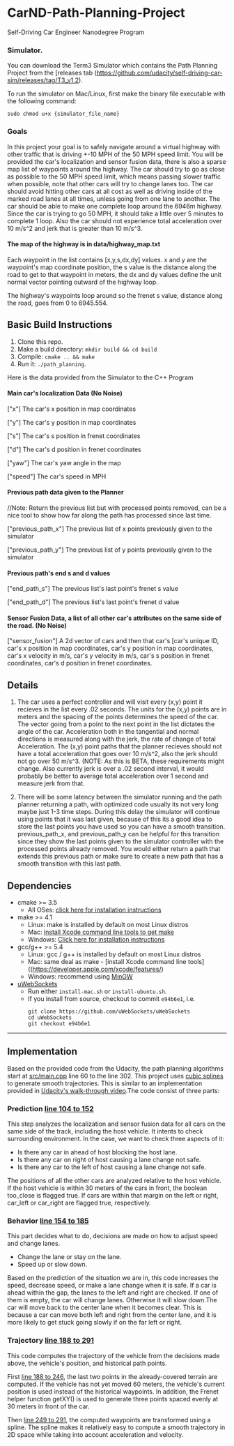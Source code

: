 # CarND-Path-Planning-Project
Self-Driving Car Engineer Nanodegree Program
   
### Simulator.
You can download the Term3 Simulator which contains the Path Planning Project from the [releases tab (https://github.com/udacity/self-driving-car-sim/releases/tag/T3_v1.2).  

To run the simulator on Mac/Linux, first make the binary file executable with the following command:
```shell
sudo chmod u+x {simulator_file_name}
```

### Goals
In this project your goal is to safely navigate around a virtual highway with other traffic that is driving +-10 MPH of the 50 MPH speed limit. You will be provided the car's localization and sensor fusion data, there is also a sparse map list of waypoints around the highway. The car should try to go as close as possible to the 50 MPH speed limit, which means passing slower traffic when possible, note that other cars will try to change lanes too. The car should avoid hitting other cars at all cost as well as driving inside of the marked road lanes at all times, unless going from one lane to another. The car should be able to make one complete loop around the 6946m highway. Since the car is trying to go 50 MPH, it should take a little over 5 minutes to complete 1 loop. Also the car should not experience total acceleration over 10 m/s^2 and jerk that is greater than 10 m/s^3.

#### The map of the highway is in data/highway_map.txt
Each waypoint in the list contains  [x,y,s,dx,dy] values. x and y are the waypoint's map coordinate position, the s value is the distance along the road to get to that waypoint in meters, the dx and dy values define the unit normal vector pointing outward of the highway loop.

The highway's waypoints loop around so the frenet s value, distance along the road, goes from 0 to 6945.554.

## Basic Build Instructions

1. Clone this repo.
2. Make a build directory: `mkdir build && cd build`
3. Compile: `cmake .. && make`
4. Run it: `./path_planning`.

Here is the data provided from the Simulator to the C++ Program

#### Main car's localization Data (No Noise)

["x"] The car's x position in map coordinates

["y"] The car's y position in map coordinates

["s"] The car's s position in frenet coordinates

["d"] The car's d position in frenet coordinates

["yaw"] The car's yaw angle in the map

["speed"] The car's speed in MPH

#### Previous path data given to the Planner

//Note: Return the previous list but with processed points removed, can be a nice tool to show how far along
the path has processed since last time. 

["previous_path_x"] The previous list of x points previously given to the simulator

["previous_path_y"] The previous list of y points previously given to the simulator

#### Previous path's end s and d values 

["end_path_s"] The previous list's last point's frenet s value

["end_path_d"] The previous list's last point's frenet d value

#### Sensor Fusion Data, a list of all other car's attributes on the same side of the road. (No Noise)

["sensor_fusion"] A 2d vector of cars and then that car's [car's unique ID, car's x position in map coordinates, car's y position in map coordinates, car's x velocity in m/s, car's y velocity in m/s, car's s position in frenet coordinates, car's d position in frenet coordinates. 

## Details

1. The car uses a perfect controller and will visit every (x,y) point it recieves in the list every .02 seconds. The units for the (x,y) points are in meters and the spacing of the points determines the speed of the car. The vector going from a point to the next point in the list dictates the angle of the car. Acceleration both in the tangential and normal directions is measured along with the jerk, the rate of change of total Acceleration. The (x,y) point paths that the planner recieves should not have a total acceleration that goes over 10 m/s^2, also the jerk should not go over 50 m/s^3. (NOTE: As this is BETA, these requirements might change. Also currently jerk is over a .02 second interval, it would probably be better to average total acceleration over 1 second and measure jerk from that.

2. There will be some latency between the simulator running and the path planner returning a path, with optimized code usually its not very long maybe just 1-3 time steps. During this delay the simulator will continue using points that it was last given, because of this its a good idea to store the last points you have used so you can have a smooth transition. previous_path_x, and previous_path_y can be helpful for this transition since they show the last points given to the simulator controller with the processed points already removed. You would either return a path that extends this previous path or make sure to create a new path that has a smooth transition with this last path.



## Dependencies

* cmake >= 3.5
  * All OSes: [click here for installation instructions](https://cmake.org/install/)
* make >= 4.1
  * Linux: make is installed by default on most Linux distros
  * Mac: [install Xcode command line tools to get make](https://developer.apple.com/xcode/features/)
  * Windows: [Click here for installation instructions](http://gnuwin32.sourceforge.net/packages/make.htm)
* gcc/g++ >= 5.4
  * Linux: gcc / g++ is installed by default on most Linux distros
  * Mac: same deal as make - [install Xcode command line tools]((https://developer.apple.com/xcode/features/)
  * Windows: recommend using [MinGW](http://www.mingw.org/)
* [uWebSockets](https://github.com/uWebSockets/uWebSockets)
  * Run either `install-mac.sh` or `install-ubuntu.sh`.
  * If you install from source, checkout to commit `e94b6e1`, i.e.
    ```
    git clone https://github.com/uWebSockets/uWebSockets 
    cd uWebSockets
    git checkout e94b6e1
    ```

---

## Implementation
Based on the provided code from the Udacity, the path planning algorithms start at [src/main.cpp](./src/main.cpp#L60) line 60 to the line 302.
This project uses [cubic splines](https://kluge.in-chemnitz.de/opensource/spline/) to generate smooth trajectories. This is similar to an implementation provided in [Udacity's walk-through video](https://www.youtube.com/watch?v=7sI3VHFPP0w).The code consist of three parts:

### Prediction [line 104 to 152](./src/main.cpp#L104)
This step analyzes the localization and sensor fusion data for all cars on the same side of the track, including the host vehicle. It intents to check surrounding environment. In the case, we want to check three aspects of it:
- Is there any car in ahead of host blocking the host lane.
- Is there any car on right of host causing a lane change not safe.
- Is there any car to the left of host causing a lane change not safe.

The positions of all the other cars are analyzed relative to the host vehicle. If the host vehicle is within 30 meters of the cars in front, the boolean too_close is flagged true. If cars are within that margin on the left or right, car_left or car_right are flagged true, respectively.

### Behavior [line 154 to 185](./src/main.cpp#L154)
This part decides what to do, decisions are made on how to adjust speed and change lanes. 
  - Change the lane or stay on the lane.
  - Speed up or slow down.

Based on the prediction of the situation we are in, this code increases the speed, decrease speed, or make a lane change when it is safe. If a car is ahead within the gap, the lanes to the left and right are checked. If one of them is empty, the car will change lanes. Otherwise it will slow down.The car will move back to the center lane when it becomes clear. This is because a car can move both left and right from the center lane, and it is more likely to get stuck going slowly if on the far left or right.


### Trajectory [line 188 to 291](./src/main.cpp#L188)
This code computes the trajectory of the vehicle from the decisions made above, the vehicle's position, and historical path points.

First [line 188 to 246](./src/main.cpp#L188), the last two points in the already-covered terrain are computed. If the vehicle has not yet moved 60 meters, the vehicle's current position is used instead of the historical waypoints. In addition, the Frenet helper function getXY() is used to generate three points spaced evenly at 30 meters in front of the car.

Then [line 249 to 291](./src/main.cpp#L249), the computed waypoints are transformed using a spline. The spline makes it relatively easy to compute a smooth trajectory in 2D space while taking into account acceleration and velocity.






